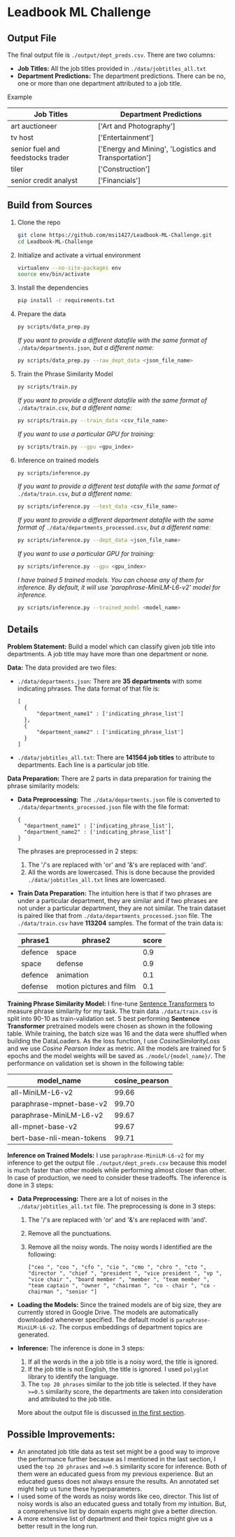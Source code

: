 # Leadbook ML Challenge

## Output File

The final output file is `./output/dept_preds.csv`. There are two columns:

- **Job Titles:** All the job titles provided in `./data/jobtitles_all.txt`
- **Department Predictions:** The department predictions. There can be no, one or more than one department attributed to a job title.

Example

| **Job Titles**                    | **Department Predictions**                            |
| --------------------------------- | ----------------------------------------------------- |
| art auctioneer                    | ['Art and Photography']                               |
| tv host                           | ['Entertainment']                                     |
| senior fuel and feedstocks trader | ['Energy and Mining', 'Logistics and Transportation'] |
| tiler                             | ['Construction']                                      |
| senior credit analyst             | ['Financials']                                        |

## Build from Sources

1. Clone the repo

   ```bash
   git clone https://github.com/msi1427/Leadbook-ML-Challenge.git
   cd Leadbook-ML-Challenge
   ```

2. Initialize and activate a virtual environment

   ```bash
   virtualenv --no-site-packages env
   source env/bin/activate
   ```

3. Install the dependencies

   ```bash
   pip install -r requirements.txt
   ```

4. Prepare the data

   ```bash
   py scripts/data_prep.py
   ```

   *If you want to provide a different datafile with the same format of* `./data/departments.json`, *but a different name:*

   ```bash
   py scripts/data_prep.py --raw_dept_data <json_file_name>
   ```

5. Train the Phrase Similarity Model

   ```bash
   py scripts/train.py
   ```

   *If you want to provide a different datafile with the same format of* `./data/train.csv`, *but a different name:*

   ```bash
   py scripts/train.py --train_data <csv_file_name>
   ```

   *If you want to use a particular GPU for training:*

   ```bash
   py scripts/train.py --gpu <gpu_index>
   ```

6. Inference on trained models

   ```bash
   py scripts/inference.py
   ```

   *If you want to provide a different test datafile with the same format of* `./data/train.csv`, *but a different name:*

   ```bash
   py scripts/inference.py --test_data <csv_file_name>
   ```

   *If you want to provide a different department datafile with the same format of* `./data/departments_processed.csv`, *but a different name:*

   ```bash
   py scripts/inference.py --dept_data <json_file_name>
   ```

   *If you want to use a particular GPU for training:*

   ```bash
   py scripts/inference.py --gpu <gpu_index>
   ```

   *I have trained 5 trained models. You can choose any of them for inference. By default, it will use 'paraphrase-MiniLM-L6-v2' model for inference.*

   ```bash
   py scripts/inference.py --trained_model <model_name>
   ```

## Details

**Problem Statement:** Build a model which can classify given job title into departments. A job title may have more than one department or none. <br/>

**Data:** The data provided are two files:

- `./data/departments.json`: There are **35 departments** with some indicating phrases. The data format of that file is:

  ```
  [
  	{
  		"department_name1" : ['indicating_phrase_list']
  	},
  	{
  		"department_name2" : ['indicating_phrase_list']
  	}
  ]
  ```

- `./data/jobtitles_all.txt`: There are **141564 job titles** to attribute to departments. Each line is a particular job title.

**Data Preparation:** There are 2 parts in data preparation for training the phrase similarity models:

- **Data Preprocessing:** The `./data/departments.json` file is converted to `./data/departments_processed.json` file with the file format:

  ```
  {
  	"department_name1" : ['indicating_phrase_list'],
  	"department_name2" : ['indicating_phrase_list']
  }
  ```

  The phrases are preprocessed in 2 steps:

  1. The '/'s are replaced with 'or' and '&'s are replaced with 'and'.
  2. All the words are lowercased. This is done because the provided `./data/jobtitles_all.txt` lines are lowercased.

- **Train Data Preparation:** The intuition here is that if two phrases are under a particular department, they are similar and if two phrases are not under a particular department, they are not similar. The train dataset is paired like that from `./data/departments_processed.json` file. The `./data/train.csv` have **113204** samples. The format of the train data is: 

  | **phrase1** | **phrase2**              | **score** |
  | ----------- | ------------------------ | --------- |
  | defence     | space                    | 0.9       |
  | space       | defense                  | 0.9       |
  | defence     | animation                | 0.1       |
  | defense     | motion pictures and film | 0.1       |

**Training Phrase Similarity Model:** I fine-tune [Sentence Transformers](https://sbert.net/) to measure phrase similarity for my task. The train data `./data/train.csv` is split into 90-10 as train-validation set. 5 best performing **Sentence Transformer** pretrained models were chosen as shown in the following table. While training, the batch size was 16 and the data were shuffled when building the DataLoaders. As the loss function, I use *CosineSimilarityLoss* and we use *Cosine Pearson Index* as metric. All the models are trained for 5 epochs and the model weights will be saved as `./model/{model_name}/`. The performance on validation set is shown in the following table:

| **model_name**            | **cosine_pearson** |
| ------------------------- | ------------------ |
| all-MiniLM-L6-v2          | 99.66              |
| paraphrase-mpnet-base-v2  | 99.70              |
| paraphrase-MiniLM-L6-v2   | 99.67              |
| all-mpnet-base-v2         | 99.67              |
| bert-base-nli-mean-tokens | 99.71              |

**Inference on Trained Models:** I use `paraphrase-MiniLM-L6-v2` for my inference to get the output file `./output/dept_preds.csv` because this model is  much faster than other models while performing almost closer than other. In case of production, we need to consider these tradeoffs. The inference is done in 3 steps:

- **Data Preprocessing:** There are a lot of noises in the `./data/jobtitles_all.txt` file. The preprocessing is done in 3 steps:

  1. The '/'s are replaced with 'or' and '&'s are replaced with 'and'.

  2. Remove all the punctuations.

  3. Remove all the noisy words. The noisy words I identified are the following:

     ```
     ["ceo ", "coo ", "cfo ", "cio ", "cmo ", "chro ", "cto ", "director ", "chief ", "president ", "vice president ", "vp ", "vice chair ", "board member ", "member ", "team member ", "team captain ", "owner ", "chairman ", "co - chair ", "co - chairman ", "senior "]
     ```

- **Loading the Models:** Since the trained models are of big size, they are currently stored in Google Drive. The models are automatically downloaded whenever specified. The default model is `paraphrase-MiniLM-L6-v2`. The corpus embeddings of department topics are generated. 

- **Inference:** The inference is done in 3 steps:

  1. If all the words in the a job title is a noisy word, the title is ignored.
  2. If the job title is not English, the title is ignored. I used `polyglot` library to identify the language.
  3. The `top 20 phrases` similar to the job title is selected. If they have `>=0.5` similarity score, the departments are taken into consideration and attributed to the job title.

  More about the output file is discussed [in the first section](#output-file).

## Possible Improvements:

- An annotated job title data as test set might be a good way to improve the performance further because as I mentioned in the last section, I used the `top 20 phrases` and `>=0.5` similarity score for inference. Both of them were an educated guess from my previous experience. But an educated guess does not always ensure the results. An annotated set might help us tune these hyperparameters. 
- I used some of the words as noisy words like ceo, director. This list of noisy words is also an educated guess and totally from my intuition. But, a comprehensive list by domain experts might give a better direction.
- A more extensive list of department and their topics might give us a better result in the long run.
